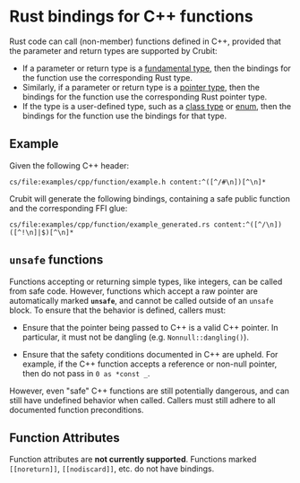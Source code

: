 # Rust bindings for C++ functions

Rust code can call (non-member) functions defined in C++, provided that the
parameter and return types are supported by Crubit:

*   If a parameter or return type is a [fundamental type](fundamental_types),
    then the bindings for the function use the corresponding Rust type.
*   Similarly, if a parameter or return type is a [pointer type](pointer_types),
    then the bindings for the function use the corresponding Rust pointer type.
*   If the type is a user-defined type, such as a
    [class type](classes_and_structs) or [enum](enums), then the bindings for
    the function use the bindings for that type.

## Example

Given the following C++ header:

```live-snippet
cs/file:examples/cpp/function/example.h content:^([^/#\n])[^\n]*
```

Crubit will generate the following bindings, containing a safe public function
and the corresponding FFI glue:

```live-snippet
cs/file:examples/cpp/function/example_generated.rs content:^([^/\n])([^!\n]|$)[^\n]*
```

## `unsafe` functions

Functions accepting or returning simple types, like integers, can be called from
safe code. However, functions which accept a raw pointer are automatically
marked **`unsafe`**, and cannot be called outside of an `unsafe` block. To
ensure that the behavior is defined, callers must:

*   Ensure that the pointer being passed to C++ is a valid C++ pointer. In
    particular, it must not be dangling (e.g. `Nonnull::dangling()`).

*   Ensure that the safety conditions documented in C++ are upheld. For example,
    if the C++ function accepts a reference or non-null pointer, then do not
    pass in `0 as *const _`.

However, even "safe" C++ functions are still potentially dangerous, and can
still have undefined behavior when called. Callers must still adhere to all
documented function preconditions.

## Function Attributes

Function attributes are **not currently supported**. Functions marked
`[[noreturn]]`, `[[nodiscard]]`, etc. do not have bindings.

